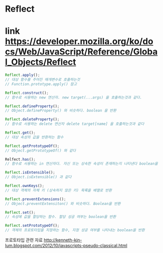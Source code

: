 # Reflect

# link https://developer.mozilla.org/ko/docs/Web/JavaScript/Reference/Global_Objects/Reflect

```typescript
Reflect.apply();
// 대상 함수를 주어진 매개변수로 호출하는것
// Function.prototype.apply() 참고

Reflect.construct();
// 함수로 사용하는 new 연산자. new target(...args) 을 호출하는것과 같다.

Reflect.defineProperty();
// Object.defineProperty() 와 비슷하다. boolean 을 반환

Reflect.deleteProperty();
// 함수로 사용하는 delete 연산자 delete target[name] 을 호출하는것과 같다

Reflect.get();
// 대상 속성의 값을 반환하는 함수

Reflect.getPrototypeOf();
// Object.getPrototypeOf() 와 같다

Relfect.has();
// 함수로 사용하는 in 연산자다. 자신 또는 상속한 속성이 존재하는지 나타낸다 boolean을 사용

Reflect.isEntensible();
// Object.isExtensible() 과 같다

Reflect.ownKeys();
// 대상 객체의 자체 키 (상속하지 않은 키) 목록을 배열로 반환

Reflect.preventExtensions();
// Object.preventExtensiton() 와 비슷하다. Boolean을 반환

Reflect.set();
// 속성에 값을 할당하는 함수. 할당 성공 여부는 boolean을 반환

Reflect.setPrototypeOf();
// 객체의 프로토타입을 지정하는 함수, 지정 성공 여부를 나타내는 boolean을 반환
```

프로토타입 관련 자료
http://kenneth-kin-lum.blogspot.com/2012/10/javascripts-pseudo-classical.html

